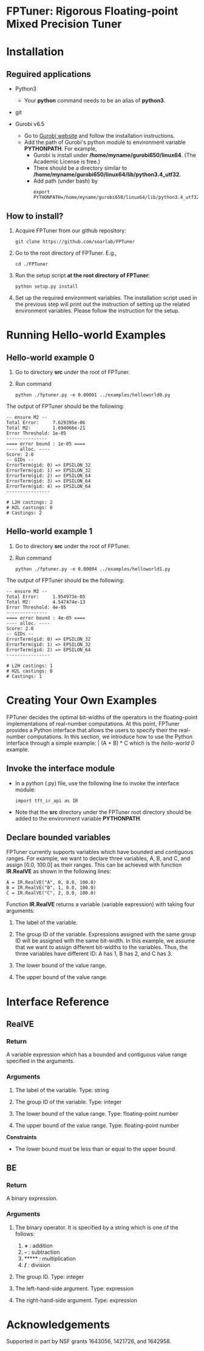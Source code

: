 <h1> FPTuner: Rigorous Floating-point Mixed Precision Tuner </h1> 



# Installation 

## Reguired applications 

- Python3 
    - Your **python** command needs to be an alias of **python3**. 

- git 

- Gurobi v6.5 
    - Go to <a href=http://www.gurobi.com/>Gurobi website</a> and follow the installation instructions. 
    - Add the path of Gurobi's python module to environment variable **PYTHONPATH**. For example, 
        - Gurobi is install under **/home/myname/gurobi650/linux64**. (The Academic License is free.) 
        - There should be a directory similar to **/home/myname/gurobi650/linux64/lib/python3.4_utf32**. 
        - Add path (under bash) by 
	      ```
	      export PYTHONPATH=/home/myname/gurobi650/linux64/lib/python3.4_utf32:$PYTHONPAH
	      ```


## How to install? 

1. Acquire FPTuner from our github repository: 
    ```
    git clone https://github.com/soarlab/FPTuner
    ```
2. Go to the root directory of FPTuner. E.g., 
    ```
    cd ./FPTuner
    ```
3. Run the setup script **at the root directory of FPTuner**: 
    ```
    python setup.py install 
    ```
4. Set up the required environment variables. 
The installation script used in the previous step will print out the instruction of setting up the related environment variables. 
Please follow the instruction for the setup. 



# Running Hello-world Examples 
## Hello-world example 0

1. Go to directory **src** under the root of FPTuner. 

2. Run command 
    ```
    python ./fptuner.py -e 0.00001 ../examples/helloworld0.py
    ```
The output of FPTuner should be the following: 
```
-- ensure M2 --
Total Error:     7.629395e-06
Total M2:        1.694066e-21
Error Threshold: 1e-05
---------------
==== error bound : 1e-05 ====
---- alloc. ----
Score: 2.0
-- GIDs --
ErrorTerm(gid: 0) => EPSILON_32
ErrorTerm(gid: 1) => EPSILON_32
ErrorTerm(gid: 2) => EPSILON_64
ErrorTerm(gid: 3) => EPSILON_64
ErrorTerm(gid: 4) => EPSILON_64
----------------

# L2H castings: 2
# H2L castings: 0
# Castings: 2
```

## Hello-world example 1 

1. Go to directory **src** under the root of FPTuner. 

2. Run command 
    ```
    python ./fptuner.py -e 0.00004 ../examples/helloworld1.py
    ```
The output of FPTuner should be the following: 
```
-- ensure M2 --
Total Error:     1.954973e-05
Total M2:        4.547474e-13
Error Threshold: 4e-05
---------------
==== error bound : 4e-05 ====
---- alloc. ----
Score: 2.0
-- GIDs --
ErrorTerm(gid: 0) => EPSILON_32
ErrorTerm(gid: 1) => EPSILON_32
ErrorTerm(gid: 2) => EPSILON_64
----------------

# L2H castings: 1
# H2L castings: 0
# Castings: 1
```



# Creating Your Own Examples
FPTuner decides the optimal bit-widths of the operators in the floating-point implementations of real-number computations.
At this point, FPTuner provides a Python interface that allows the users to specify their the real-number computations. 
In this section, we introduce how to use the Python interface through a simple example: 
| (A + B) * C
which is the *hello-world 0* example. 


## Invoke the interface module 
- In a python (.py) file, use the following line to invoke the interface module: 
    ```
    import tft_ir_api as IR
    ```

- Note that the **src** directory under the FPTuner root directory should be added to the environment variable **PYTHONPATH**. 


## Declare bounded variables
FPTuner currently supports variables which have bounded and contiguous ranges. 
For example, we want to declare three variables, A, B, and C, and assign [0.0, 100.0] as their ranges. 
This can be achieved with function **IR.RealVE** as shown in the following lines: 
```
A = IR.RealVE("A", 0, 0.0, 100.0) 
B = IR.RealVE("B", 1, 0.0, 100.0) 
C = IR.RealVE("C", 2, 0.0, 100.0) 
```
Function **IR.RealVE** returns a variable (variable expression) with taking four arguments: 

1. The label of the variable. 

2. The group ID of the variable. 
Expressions assigned with the same group ID will be assigned with the same bit-width. 
In this example, we assume that we want to assign different bit-widths to the variables. 
Thus, the three variables have different ID: A has 1, B has 2, and C has 3.

3. The lower bound of the value range. 

4. The upper bound of the value range. 



# Interface Reference 

## RealVE 
### Return 
A variable expression which has a bounded and contiguous value range specified in the arguments. 

### Arguments 

1. The label of the variable. Type: string

2. The group ID of the variable. Type: integer 

3. The lower bound of the value range. Type: floating-point number 

4. The upper bound of the value range. Type: floating-point number 

**Constraints** 

- The lower bound must be less than or equal to the upper bound. 


## BE 
### Return 
A binary expression. 

### Arguments 

1. The binary operator. It is specified by a string which is one of the follows: 
    1. **+** : addition 
    2. **-** : subtraction 
    3. ***** : multiplication 
    4. **/** : division 

2. The group ID. Type: integer 

3. The left-hand-side argument. Type: expression 

4. The right-hand-side argument. Type: expression 



# Acknowledgements 
Supported in part by NSF grants 1643056, 1421726, and 1642958. 